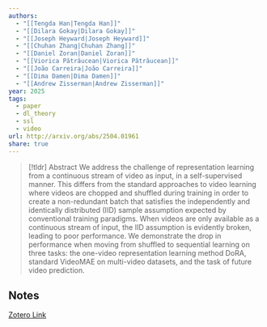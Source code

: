 ```yaml
---
authors:
  - "[[Tengda Han|Tengda Han]]"
  - "[[Dilara Gokay|Dilara Gokay]]"
  - "[[Joseph Heyward|Joseph Heyward]]"
  - "[[Chuhan Zhang|Chuhan Zhang]]"
  - "[[Daniel Zoran|Daniel Zoran]]"
  - "[[Viorica Pătrăucean|Viorica Pătrăucean]]"
  - "[[João Carreira|João Carreira]]"
  - "[[Dima Damen|Dima Damen]]"
  - "[[Andrew Zisserman|Andrew Zisserman]]"
year: 2025
tags:
  - paper
  - dl_theory
  - ssl
  - video
url: http://arxiv.org/abs/2504.01961
share: true
---
```



> [!tldr] Abstract
> We address the challenge of representation learning from a continuous stream of video as input, in a self-supervised manner. This differs from the standard approaches to video learning where videos are chopped and shuffled during training in order to create a non-redundant batch that satisfies the independently and identically distributed (IID) sample assumption expected by conventional training paradigms. When videos are only available as a continuous stream of input, the IID assumption is evidently broken, leading to poor performance. We demonstrate the drop in performance when moving from shuffled to sequential learning on three tasks: the one-video representation learning method DoRA, standard VideoMAE on multi-video datasets, and the task of future video prediction.



## Notes

[Zotero Link](zotero://select/library/items/ETHPH37S)


